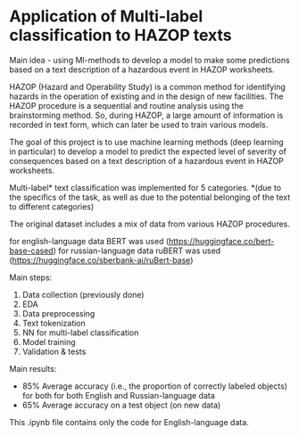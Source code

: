 # Application of Multi-label classification to HAZOP texts

Main idea - using Ml-methods to develop a model to make some predictions based on a text description of a hazardous event in HAZOP worksheets.

HAZOP (Hazard and Operability Study) is a common method for identifying hazards in the operation of existing and in the design of new facilities. The HAZOP procedure is a sequential and routine analysis using the brainstorming method. So, during HAZOP, a large amount of information is recorded in text form, which can later be used to train various models.

The goal of this project is to use machine learning methods (deep learning in particular) to develop a model to predict the expected level of severity of consequences based on a text description of a hazardous event in HAZOP worksheets.

Multi-label* text classification was implemented for 5 categories. 
*(due to the specifics of the task, as well as due to the potential belonging of the text to different categories)

The original dataset includes a mix of data from various HAZOP procedures.

for english-language data BERT was used  (https://huggingface.co/bert-base-cased)
for russian-language data ruBERT was used  (https://huggingface.co/sberbank-ai/ruBert-base)

Main steps:
1. Data collection (previously done)
2. EDA
3. Data preprocessing
4. Text tokenization
5. NN for multi-label classification
6. Model training
7. Validation & tests

Main results:
- 85% Average accuracy (i.e., the proportion of correctly labeled objects) for both for both English and Russian-language data
- 65% Average accuracy on a test object (on new data)

This .ipynb file contains only the code for English-language data.